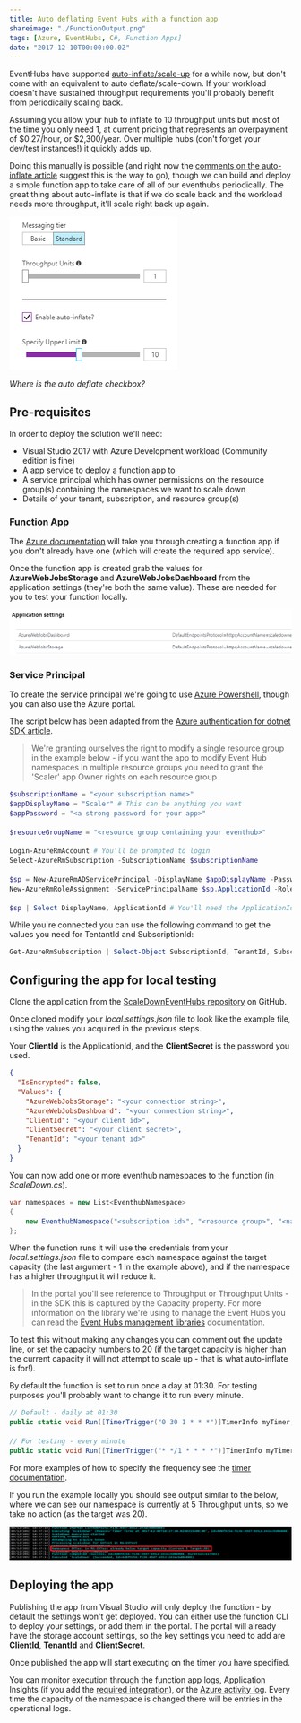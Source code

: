 ```yaml
---
title: Auto deflating Event Hubs with a function app
shareimage: "./FunctionOutput.png"
tags: [Azure, EventHubs, C#, Function Apps]
date: "2017-12-10T00:00:00.0Z"
---
```


EventHubs have supported [auto-inflate/scale-up](https://docs.microsoft.com/en-us/azure/event-hubs/event-hubs-auto-inflate) for a while now, but don't come with an equivalent to auto deflate/scale-down. If your workload doesn't have sustained throughput requirements you'll probably benefit from periodically scaling back.

Assuming you allow your hub to inflate to 10 throughput units but most of the time you only need 1, at current pricing that represents an overpayment of $0.27/hour, or $2,300/year. Over multiple hubs (don't forget your dev/test instances!) it quickly adds up.

Doing this manually is possible (and right now the [comments on the auto-inflate article](https://docs.microsoft.com/en-us/azure/event-hubs/event-hubs-auto-inflate) suggest this is the way to go), though we can build and deploy a simple function app to take care of all of our eventhubs periodically. The great thing about auto-inflate is that if we do scale back and the workload needs more throughput, it'll scale right back up again.

![Namespace configuration](./AutoInflate.png)

_Where is the auto deflate checkbox?_

<!--more-->

## Pre-requisites

In order to deploy the solution we'll need:

- Visual Studio 2017 with Azure Development workload (Community edition is fine)
- A app service to deploy a function app to
- A service principal which has owner permissions on the resource group(s) containing the namespaces we want to scale down
- Details of your tenant, subscription, and resource group(s)

### Function App

The [Azure documentation](https://docs.microsoft.com/en-us/azure/azure-functions/functions-create-first-azure-function) will take you through creating a function app if you don't already have one (which will create the required app service).

Once the function app is created grab the values for **AzureWebJobsStorage** and **AzureWebJobsDashboard** from the application settings (they're both the same value). These are needed for you to test your function locally.

![Configuration details](./FunctionAppApplicationSettings.png)

### Service Principal

To create the service principal we're going to use [Azure Powershell](https://docs.microsoft.com/en-us/powershell/azure/create-azure-service-principal-azureps?view=azurermps-5.0.0), though you can also use the Azure portal.

The script below has been adapted from the [Azure authentication for dotnet SDK article](https://docs.microsoft.com/en-us/dotnet/azure/dotnet-sdk-azure-authenticate).

> We're granting ourselves the right to modify a single resource group in the example below - if you want the app to modify Event Hub namespaces in multiple resource groups you need to grant the 'Scaler' app Owner rights on each resource group

```powershell
$subscriptionName = "<your subscription name>"
$appDisplayName = "Scaler" # This can be anything you want
$appPassword = "<a strong password for your app>"

$resourceGroupName = "<resource group containing your eventhub>"

Login-AzureRmAccount # You'll be prompted to login
Select-AzureRmSubscription -SubscriptionName $subscriptionName

$sp = New-AzureRmADServicePrincipal -DisplayName $appDisplayName -Password $appPassword
New-AzureRmRoleAssignment -ServicePrincipalName $sp.ApplicationId -RoleDefinitionName Owner -ResourceGroupName $resourceGroupName

$sp | Select DisplayName, ApplicationId # You'll need the ApplicationId later
```

While you're connected you can use the following command to get the values you need for TentantId and SubscriptionId:

```powershell
Get-AzureRmSubscription | Select-Object SubscriptionId, TenantId, SubscriptionName
```

## Configuring the app for local testing

Clone the application from the [ScaleDownEventHubs repository](https://github.com/taddison/ScaleDownEventHubs/tree/aedbb76b40c0acd9a5a9bb952280f4d6e614093e) on GitHub.

Once cloned modify your _local.settings.json_ file to look like the example file, using the values you acquired in the previous steps.

Your **ClientId** is the ApplicationId, and the **ClientSecret** is the password you used.

```json
{
  "IsEncrypted": false,
  "Values": {
    "AzureWebJobsStorage": "<your connection string>",
    "AzureWebJobsDashboard": "<your connection string>",
    "ClientId": "<your client id>",
    "ClientSecret": "<your client secret>",
    "TenantId": "<your tenant id>"
  }
}
```

You can now add one or more eventhub namespaces to the function (in _ScaleDown.cs_).

```csharp
var namespaces = new List<EventhubNamespace>
{
    new EventhubNamespace("<subscription id>", "<resource group>", "<namespace>", 1)
};
```

When the function runs it will use the credentials from your _local.settings.json_ file to compare each namespace against the target capacity (the last argument - 1 in the example above), and if the namespace has a higher throughput it will reduce it.

> In the portal you'll see reference to Throughput or Throughput Units - in the SDK this is captured by the Capacity property. For more information on the library we're using to manage the Event Hubs you can read the [Event Hubs management libraries](https://docs.microsoft.com/en-us/azure/event-hubs/event-hubs-management-libraries) documentation.

To test this without making any changes you can comment out the update line, or set the capacity numbers to 20 (if the target capacity is higher than the current capacity it will not attempt to scale up - that is what auto-inflate is for!).

By default the function is set to run once a day at 01:30. For testing purposes you'll probably want to change it to run every minute.

```csharp
// Default - daily at 01:30
public static void Run([TimerTrigger("0 30 1 * * *")]TimerInfo myTimer, TraceWriter log)

// For testing - every minute
public static void Run([TimerTrigger("* */1 * * * *")]TimerInfo myTimer, TraceWriter log)
```

For more examples of how to specify the frequency see the [timer documentation](https://docs.microsoft.com/en-us/azure/azure-functions/functions-bindings-timer).

If you run the example locally you should see output similar to the below, where we can see our namespace is currently at 5 Throughput units, so we take no action (as the target was 20).

![Function app output](./FunctionOutput.png)

## Deploying the app

Publishing the app from Visual Studio will only deploy the function - by default the settings won't get deployed. You can either use the function CLI to deploy your settings, or add them in the portal. The portal will already have the storage account settings, so the key settings you need to add are **ClientId**, **TenantId** and **ClientSecret**.

Once published the app will start executing on the timer you have specified.

You can monitor execution through the function app logs, Application Insights (if you add the [required integration](https://docs.microsoft.com/en-us/azure/azure-functions/functions-monitoring)), or the [Azure activity log](https://docs.microsoft.com/en-us/azure/monitoring-and-diagnostics/monitoring-overview-activity-logs). Every time the capacity of the namespace is changed there will be entries in the operational logs.
